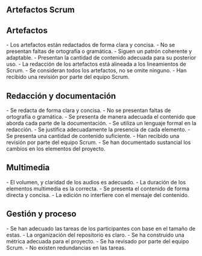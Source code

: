 ## Artefactos Scrum
<!--stackedit_data:
eyJoaXN0b3J5IjpbLTU3ODU1MjkwMF19
-->
<h2>Artefactos</h2>
- Los artefactos están redactados de forma clara y concisa.
- No se presentan faltas de ortografía o gramática.
- Siguen un patrón coherente y adaptable.
- Presentan la cantidad de contenido adecuada para su posterior uso.
- La redacción de los artefactos está alineada a los lineamientos de Scrum. 
- Se consideran todos los artefactos, no se omite ninguno.
- Han recibido una revisión por parte del equipo Scrum.

<h2>Redacción y documentación</h2>
- Se redacta de forma clara y concisa.
- No se presentan faltas de ortografía o gramática.
- Se presenta de manera adecuada el contenido que aborda cada parte de la documentación.
- Se utiliza un lenguaje formal en la redacción.
- Se justifica adecuadamente la presencia de cada elemento.
- Se presenta una cantidad de contenido suficiente.
- Han recibido una revisión por parte del equipo Scrum.
- Se han documentado sustancial los cambios en los elementos del proyecto.

<h2>Multimedia</h2>
- El volumen, y claridad de los audios es adecuado.
- La duración de los elementos multimedia es la correcta.
- Se presenta el contenido de forma directa y concisa.
- La edición no interfiere con el mensaje del contenido.

<h2>Gestión y proceso</h2>
- Se han adecuado las tareas de los participantes con base en el tamaño de estas.
- La organización del repositorio es claro.
- Se ha construido una métrica adecuada para el proyecto.
- Se ha revisado por parte del equipo Scrum.
- No existen redundancias en las tareas.
